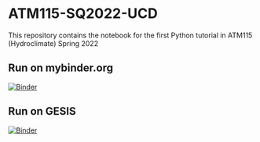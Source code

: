 # ATM115-SQ2022-UCD
This repository contains the notebook for the first Python tutorial in ATM115 (Hydroclimate) Spring 2022

## Run on mybinder.org

[![Binder](https://mybinder.org/badge_logo.svg)](https://mybinder.org/v2/gh/aramirezreyes/ATM115-SQ2022-UCD/HEAD)


## Run on GESIS
[![Binder](https://mybinder.org/badge_logo.svg)](https://notebooks.gesis.org/binder/v2/gh/aramirezreyes/ATM115-SQ2022-UCD/HEAD)
